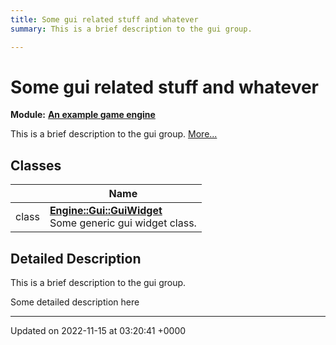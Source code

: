 ```yaml
---
title: Some gui related stuff and whatever
summary: This is a brief description to the gui group. 

---
```


# Some gui related stuff and whatever

**Module:** **[An example game engine](/modules/group__Engine.md)**

This is a brief description to the gui group.  [More...](#detailed-description)

## Classes

|                | Name           |
| -------------- | -------------- |
| class | **[Engine::Gui::GuiWidget](/classes/classEngine_1_1Gui_1_1GuiWidget.md)** <br>Some generic gui widget class.  |

## Detailed Description

This is a brief description to the gui group. 

Some detailed description here 






-------------------------------

Updated on 2022-11-15 at 03:20:41 +0000